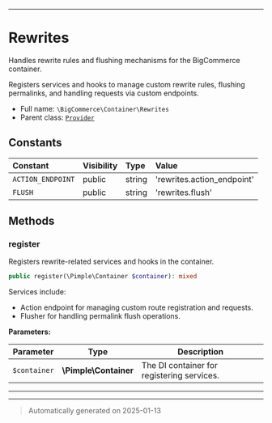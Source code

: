 ***

# Rewrites

Handles rewrite rules and flushing mechanisms for the BigCommerce container.

Registers services and hooks to manage custom rewrite rules, flushing
permalinks, and handling requests via custom endpoints.

* Full name: `\BigCommerce\Container\Rewrites`
* Parent class: [`Provider`](./classes/BigCommerce/Container/Provider.md)


## Constants

| Constant | Visibility | Type | Value |
|:---------|:-----------|:-----|:------|
|`ACTION_ENDPOINT`|public|string|&#039;rewrites.action_endpoint&#039;|
|`FLUSH`|public|string|&#039;rewrites.flush&#039;|


## Methods


### register

Registers rewrite-related services and hooks in the container.

```php
public register(\Pimple\Container $container): mixed
```

Services include:
- Action endpoint for managing custom route registration and requests.
- Flusher for handling permalink flush operations.






**Parameters:**

| Parameter | Type | Description |
|-----------|------|-------------|
| `$container` | **\Pimple\Container** | The DI container for registering services. |





***


***
> Automatically generated on 2025-01-13

